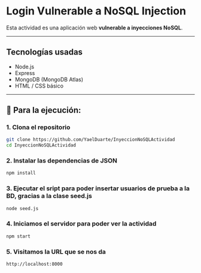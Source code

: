 # Login Vulnerable a NoSQL Injection

Esta actividad es una aplicación web **vulnerable a inyecciones NoSQL**.

---

## Tecnologías usadas

- Node.js
- Express
- MongoDB (MongoDB Atlas)
- HTML / CSS básico

---

## 🚀 Para la ejecución:

### 1. Clona el repositorio
```bash
git clone https://github.com/YaelDuarte/InyeccionNoSQLActividad
cd InyeccionNoSQLActividad
```

### 2. Instalar las dependencias de JSON
```bash
npm install
```

### 3. Ejecutar el sript para poder insertar usuarios de prueba a la BD, gracias a la clase seed.js
```bash
node seed.js
```

### 4. Iniciamos el servidor para poder ver la actividad
```bash
npm start
```

### 5. Visitamos la URL que se nos da 
```bash
http://localhost:8000
```




